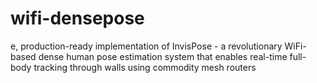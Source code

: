 # wifi-densepose
e, production-ready implementation of InvisPose - a revolutionary WiFi-based dense human pose estimation system that enables real-time full-body tracking through walls using commodity mesh routers 
